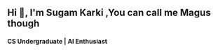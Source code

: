 <h2><strong >Hi 👋, I'm Sugam Karki </strong>,<span>You can call me Magus though</span></h3>
<h4>CS Undergraduate | AI Enthusiast</h4>

